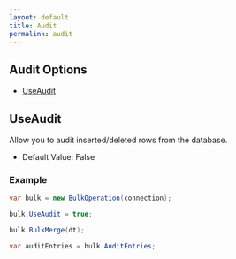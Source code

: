 ```yaml
---
layout: default
title: Audit
permalink: audit
---
```




## Audit Options
- [UseAudit](#useaudit)

## UseAudit
Allow you to audit inserted/deleted rows from the database.

- Default Value: False

### Example
```csharp
var bulk = new BulkOperation(connection);

bulk.UseAudit = true;

bulk.BulkMerge(dt);

var auditEntries = bulk.AuditEntries;
```
